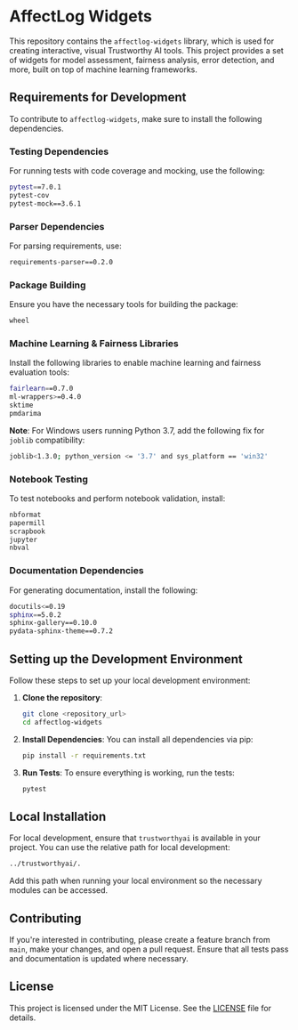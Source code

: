 # AffectLog Widgets

This repository contains the `affectlog-widgets` library, which is used for creating interactive, visual Trustworthy AI tools. This project provides a set of widgets for model assessment, fairness analysis, error detection, and more, built on top of machine learning frameworks.

## Requirements for Development

To contribute to `affectlog-widgets`, make sure to install the following dependencies.

### Testing Dependencies

For running tests with code coverage and mocking, use the following:

```bash
pytest==7.0.1
pytest-cov
pytest-mock==3.6.1
```

### Parser Dependencies

For parsing requirements, use:

```bash
requirements-parser==0.2.0
```

### Package Building

Ensure you have the necessary tools for building the package:

```bash
wheel
```

### Machine Learning & Fairness Libraries

Install the following libraries to enable machine learning and fairness evaluation tools:

```bash
fairlearn==0.7.0
ml-wrappers>=0.4.0
sktime
pmdarima
```

**Note**: For Windows users running Python 3.7, add the following fix for `joblib` compatibility:

```bash
joblib<1.3.0; python_version <= '3.7' and sys_platform == 'win32'
```

### Notebook Testing

To test notebooks and perform notebook validation, install:

```bash
nbformat
papermill
scrapbook
jupyter
nbval
```

### Documentation Dependencies

For generating documentation, install the following:

```bash
docutils<=0.19
sphinx==5.0.2
sphinx-gallery==0.10.0
pydata-sphinx-theme==0.7.2
```

## Setting up the Development Environment

Follow these steps to set up your local development environment:

1. **Clone the repository**:
    ```bash
    git clone <repository_url>
    cd affectlog-widgets
    ```

2. **Install Dependencies**:
    You can install all dependencies via pip:
    ```bash
    pip install -r requirements.txt
    ```

3. **Run Tests**:
    To ensure everything is working, run the tests:
    ```bash
    pytest
    ```

## Local Installation

For local development, ensure that `trustworthyai` is available in your project. You can use the relative path for local development:

```bash
../trustworthyai/.
```

Add this path when running your local environment so the necessary modules can be accessed.

## Contributing

If you're interested in contributing, please create a feature branch from `main`, make your changes, and open a pull request. Ensure that all tests pass and documentation is updated where necessary.

## License

This project is licensed under the MIT License. See the [LICENSE](LICENSE) file for details.